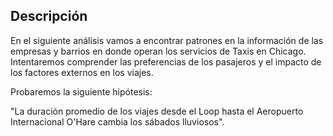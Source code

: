 ## Descripción

En el siguiente análisis vamos a encontrar patrones en la información de las empresas y barrios en donde operan los servicios de Taxis en Chicago. Intentaremos comprender las preferencias de los pasajeros y el impacto de los factores externos en los viajes.

Probaremos la siguiente hipótesis:

"La duración promedio de los viajes desde el Loop hasta el Aeropuerto Internacional O'Hare cambia los sábados lluviosos".
